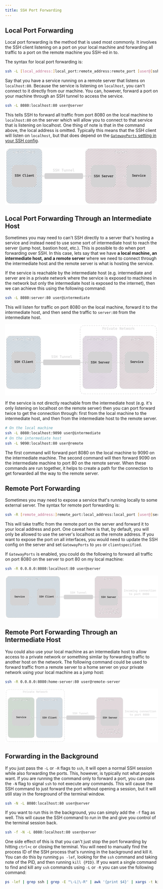 ```yaml
---
title: SSH Port Forwarding
---
```


## Local Port Forwarding

Local port forwarding is the method that is used most commonly. It involves the SSH client listening on a port on your local machine and forwarding all traffic to a port on the remote machine you SSH-ed in to.

The syntax for local port forwarding is:

```bash
ssh -L [local_address:]local_port:remote_address:remote_port [user@]ssh_address
```

Say that you have a service running on a remote server that listens on `localhost:80`. Because the service is listening on `localhost`, you can't connect to it directly from our machine. You can, however, forward a port on your machine through an SSH tunnel to access the service.

```bash
ssh -L 8080:localhost:80 user@server
```


This tells SSH to forward all traffic from port 8080 on the local machine to `localhost:80` on the server which will allow you to connect to that service that is listening on localhost. One thing of note is that in the command above, the local address is omitted. Typically this means that the SSH client will listen on `localhost`, but that does depend on the [`GatewayPorts` setting in your SSH config](https://linux.die.net/man/5/sshd_config).

![](local-to-remote.png)

## Local Port Forwarding Through an Intermediate Host

Sometimes you may need to can't SSH directly to a server that's hosting a service and instead need to use some sort of intermediate host to reach the server (jump host, bastion host, etc.). This is possible to do when port forwarding over SSH. In this case, lets say that we have **a local machine, an intermediate host, and a remote server** where we need to connect through the intermediate host and the remote server is what is hosting the service.

If the service is reachable by the intermediate host (e.g. intermediate and server are in a private network where the service is exposed to machines in the network but only the intermediate host is exposed to the internet), then we can achieve this using the following command:

```bash
ssh -L 8080:server:80 user@intermediate
```

This will listen for traffic on port 8080 on the local machine, forward it to the intermediate host, and then send the traffic to `server:80` from the intermediate host.

![](local-to-remote-with-intermediate.png)

If the service is not directly reachable from the intermediate host (e.g. it's only listening on localhost on the remote server) then you can port forward twice to get the connection through: first from the local machine to the intermediate host, and then from the intermediate host to the remote server.

```bash
# On the local machine
ssh -L 8080:localhost:9090 user@intermediate
# On the intermediate host
ssh -L 9090:localhost:80 user@remote
```

The first command will forward port 8080 on the local machine to 9090 on the intermediate machine. The second command will then forward 9090 on the intermediate machine to port 80 on the remote server. When these commands are run together, it helps to create a path for the connection to get forwarded all the way to the remote server.


## Remote Port Forwarding

Sometimes you may need to expose a service that's running locally to some external server. The syntax for remote port forwarding is:

```bash
ssh -R [remote_address:]remote_port:local_address:local_port [user@]server
```

This will take traffic from the remote port on the server and forward it to your local address and port. One caveat here is that, by default, you will only be allowed to use the server's localhost as the remote address. If you want to expose the port on all interfaces, you would need to update the SSH config on the server and set `GatewayPorts` to `yes` or `clientspecified`.

If `GatewayPorts` is enabled, you could do the following to forward all traffic on port 8080 on the server to port 80 on my local machine:

```bash
ssh -R 0.0.0.0:8080:localhost:80 user@server
```

![](remote-to-local.png)

## Remote Port Forwarding Through an Intermediate Host

You could also use your local machine as an intermediate host to allow access to a private network or something similar by forwarding traffic to another host on the network. The following command could be used to forward traffic from a remote server to a home server on your private network using your local machine as a jump host:

```bash
ssh -R 0.0.0.0:8080:home-server:80 user@remote-server
```

![](remote-to-local-with-intermediate.png)

## Forwarding in the Background

If you just pass the `-L` or `-R` flags to `ssh`, it will open a normal SSH session while also forwarding the ports. This, however, is typically not what people want. If you are running the command only to forward a port, you can pass the `-N` flag to signal `ssh` to not execute any commands. This will cause the SSH command to just forward the port without opening a session, but it will still stay in the foreground of the terminal window.

```bash
ssh -N -L 8080:localhost:80 user@server
```

If you want to run this in the background, you can simply add the `-f` flag as well. This will cause the SSH command to run in the and give you control of the terminal session back.

```bash
ssh -f -N -L 8080:localhost:80 user@server
```

One side effect of this is that you can't just stop the port forwarding by hitting `ctrl+c` or closing the terminal. You will need to manually find the process ID of the SSH process that's running in the background and kill it. You can do this by running `ps -lef`, looking for the `ssh` command and taking note of the PID, and then running `kill {PID}`. If you want a single command to find and kill any `ssh` commands using `-L` or `-R` you can use the following command:

```bash
ps -lef | grep ssh | grep -E "\-L|\-R" | awk '{print $4}' | xargs -t kill
```
